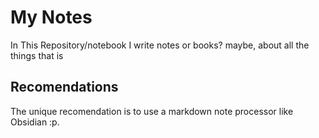 # My Notes
In This Repository/notebook I write notes or books? maybe, about all the things that is 

## Recomendations
The unique recomendation is to use a markdown note processor like Obsidian :p.